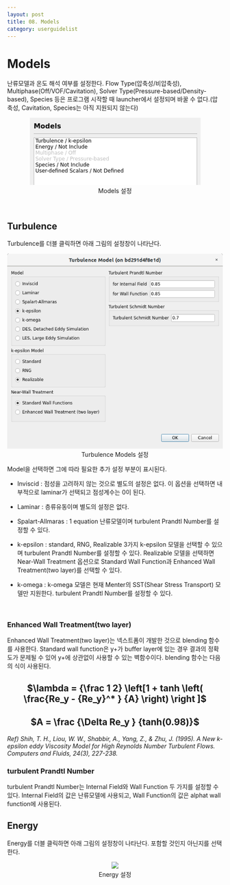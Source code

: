 ```yaml
---
layout: post
title: 08. Models
category: userguidelist
---
```


# Models

난류모델과 온도 해석 여부를 설정한다. Flow Type(압축성/비압축성), Multiphase(Off/VOF/Cavitation), Solver Type(Pressure-based/Density-based), Species 등은 프로그램 시작할 때 launcher에서 설정되며 바꿀 수 없다.(압축성, Cavitation, Species는 아직 지원되지 않는다)

<p align='center'>
    <img src="https://github.com/nextfoam/baram-pages/raw/main/screenshots/pic/models.png"><br> Models 설정
</p>
<br>

## Turbulence

Turbulence를 더블 클릭하면 아래 그림의 설정창이 나타난다.

<p align='center'>
    <img src="https://github.com/nextfoam/baram-pages/raw/main/screenshots/pic/turbulence.png"><br> Turbulence Models 설정
</p>

Model을 선택하면 그에 따라 필요한 추가 설정 부분이 표시된다.

* Inviscid : 점성을 고려하지 않는 것으로 별도의 설정은 없다. 이 옵션을 선택하면 내부적으로 laminar가 선택되고 점성계수는 0이 된다.

* Laminar : 층류유동이며 별도의 설정은 없다.

* Spalart-Allmaras : 1 equation 난류모델이며 turbulent Prandtl Number를 설정할 수 있다.

* k-epsilon : standard, RNG, Realizable 3가지 k-epsilon 모델을 선택할 수 있으며 turbulent Prandtl Number를 설정할 수 있다. Realizable 모델을 선택하면 Near-Wall Treatment 옵션으로 Standard Wall Function과 Enhanced Wall Treatment(two layer)를 선택할 수 있다.

* k-omega : k-omega 모델은 현재 Menter의 SST(Shear Stress Transport) 모델만 지원한다. turbulent Prandtl Number를 설정할 수 있다.
<br>

### Enhanced Wall Treatment(two layer)

Enhanced Wall Treatment(two layer)는 넥스트폼이 개발한 것으로 blending 함수를 사용한다. Standard wall function은 y+가 buffer layer에 있는 경우 결과의 정확도가 문제될 수 있어 y+에 상관없이 사용할 수 있는 벽함수이다. blending 함수는 다음의 식이 사용된다.

## <center>$\lambda = {\frac 1 2} \left[1 + tanh \left( \frac{Re_y - {Re_y}^* } {A} \right) \right ]$</center>  


## <center>$A = \frac {\Delta Re_y } {tanh(0.98)}$</center>


<!--
<p align='center'>
    <img src="https://github.com/nextfoam/baram-pages/raw/main/screenshots/pic/eqn_twoLayer.png"><br>
</p>
-->

*Ref) Shih, T. H., Liou, W. W., Shabbir, A., Yang, Z., & Zhu, J. (1995). A New k-epsilon eddy Viscosity Model for High Reynolds Number Turbulent Flows. Computers and Fluids, 24(3), 227-238.*


### turbulent Prandtl Number

turbulent Prandtl Number는 Internal Field와 Wall Function 두 가지를 설정할 수 있다. Internal Field의 값은 난류모델에 사용되고, Wall Function의 값은 alphat wall function에 사용된다. 
<br>

## Energy

Energy를 더블 클릭하면 아래 그림의 설정창이 나타난다. 포함할 것인지 아닌지를 선택한다.

<p align='center'>
    <img src="https://github.com/nextfoam/baram-pages/raw/main/screenshots/pic/energy.png"> <br> Energy 설정 
</p>


